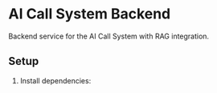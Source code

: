 # AI Call System Backend

Backend service for the AI Call System with RAG integration.

## Setup

1. Install dependencies: 